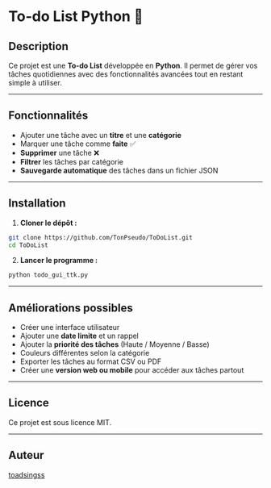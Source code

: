 # To-do List Python 📝

## Description

Ce projet est une **To-do List** développée en **Python**. Il permet de gérer vos tâches quotidiennes avec des fonctionnalités avancées tout en restant simple à utiliser.

---

## Fonctionnalités

* Ajouter une tâche avec un **titre** et une **catégorie**
* Marquer une tâche comme **faite** ✅
* **Supprimer** une tâche ❌
* **Filtrer** les tâches par catégorie
* **Sauvegarde automatique** des tâches dans un fichier JSON

---

## Installation

1. **Cloner le dépôt :**

```bash
git clone https://github.com/TonPseudo/ToDoList.git
cd ToDoList
```

2. **Lancer le programme :**

```bash
python todo_gui_ttk.py
```

---

## Améliorations possibles

* Créer une interface utilisateur
* Ajouter une **date limite** et un rappel
* Ajouter la **priorité des tâches** (Haute / Moyenne / Basse)
* Couleurs différentes selon la catégorie
* Exporter les tâches au format CSV ou PDF
* Créer une **version web ou mobile** pour accéder aux tâches partout

---

## Licence

Ce projet est sous licence MIT.

---

## Auteur

[toadsingss](https://github.com/toadsingss)

